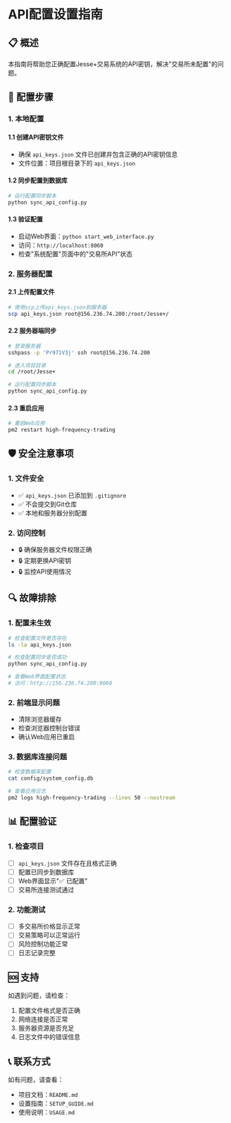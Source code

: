 # API配置设置指南

## 📋 概述

本指南将帮助您正确配置Jesse+交易系统的API密钥，解决"交易所未配置"的问题。

## 🔧 配置步骤

### 1. 本地配置

#### 1.1 创建API密钥文件
- 确保 `api_keys.json` 文件已创建并包含正确的API密钥信息
- 文件位置：项目根目录下的 `api_keys.json`

#### 1.2 同步配置到数据库
```bash
# 运行配置同步脚本
python sync_api_config.py
```

#### 1.3 验证配置
- 启动Web界面：`python start_web_interface.py`
- 访问：`http://localhost:8060`
- 检查"系统配置"页面中的"交易所API"状态

### 2. 服务器配置

#### 2.1 上传配置文件
```bash
# 使用scp上传api_keys.json到服务器
scp api_keys.json root@156.236.74.200:/root/Jesse+/
```

#### 2.2 服务器端同步
```bash
# 登录服务器
sshpass -p 'Pr971V3j' ssh root@156.236.74.200

# 进入项目目录
cd /root/Jesse+

# 运行配置同步脚本
python sync_api_config.py
```

#### 2.3 重启应用
```bash
# 重启Web应用
pm2 restart high-frequency-trading
```

## 🛡️ 安全注意事项

### 1. 文件安全
- ✅ `api_keys.json` 已添加到 `.gitignore`
- ✅ 不会提交到Git仓库
- ✅ 本地和服务器分别配置

### 2. 访问控制
- 🔒 确保服务器文件权限正确
- 🔒 定期更换API密钥
- 🔒 监控API使用情况

## 🔍 故障排除

### 1. 配置未生效
```bash
# 检查配置文件是否存在
ls -la api_keys.json

# 检查配置同步是否成功
python sync_api_config.py

# 查看Web界面配置状态
# 访问：http://156.236.74.200:8060
```

### 2. 前端显示问题
- 清除浏览器缓存
- 检查浏览器控制台错误
- 确认Web应用已重启

### 3. 数据库连接问题
```bash
# 检查数据库配置
cat config/system_config.db

# 查看应用日志
pm2 logs high-frequency-trading --lines 50 --nostream
```

## 📊 配置验证

### 1. 检查项目
- [ ] `api_keys.json` 文件存在且格式正确
- [ ] 配置已同步到数据库
- [ ] Web界面显示"✅ 已配置"
- [ ] 交易所连接测试通过

### 2. 功能测试
- [ ] 多交易所价格显示正常
- [ ] 交易策略可以正常运行
- [ ] 风险控制功能正常
- [ ] 日志记录完整

## 🆘 支持

如遇到问题，请检查：
1. 配置文件格式是否正确
2. 网络连接是否正常
3. 服务器资源是否充足
4. 日志文件中的错误信息

## 📞 联系方式

如有问题，请查看：
- 项目文档：`README.md`
- 设置指南：`SETUP_GUIDE.md`
- 使用说明：`USAGE.md` 